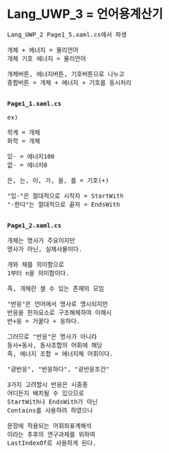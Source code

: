 # Lang_UWP_3 = 언어용계산기
<pre>
Lang_UWP_2 Page1_5.xaml.cs에서 파생

개체 + 에너지 = 물리언어
개체 기호 에너지 = 물리언어

개체버튼, 에너지버튼, 기호버튼으로 나누고
종합버튼 = 개체 + 에너지 + 기호를 동시처리


<b>Page1_1.xaml.cs</b>

ex)

학계 = 개체
화학 = 개체

있- = 에너지100
없- = 에너지0

은, 는, 이, 가, 을, 를 = 기호(+)

"있-"은 절대적으로 시작자 = StartWith
"-한다"는 절대적으로 끝자 = EndsWith


<b>Page1_2.xaml.cs</b>

개체는 명사가 주요이지만
명사가 아닌, 실제사물이다.

개와 체를 의미함으로
1부터 n을 의미함이다.

즉, 개체란 셀 수 있는 존재의 모임

"반응"은 언어에서 명사로 명시되지만
반응을 한자요소로 구조해체하여 이해시
반+응 = 거꿀다 + 응하다.

그러므로 "반응"은 명사가 아니라
동사+동사, 동사조합의 어휘에 해당
즉, 에너지 조합 = 에너지체 어휘이다.

"광반응", "반응하다", "광반응조건"

3가지 고려할시 반응은 시중종
어디든지 배치될 수 있으므로
StartWith나 EndsWith가 아닌
Contains를 사용하려 하였으나

문장에 적용되는 어휘좌표계해석
이라는 추후의 연구과제를 위하여
LastIndexOf로 사용하게 된다.
</pre>
